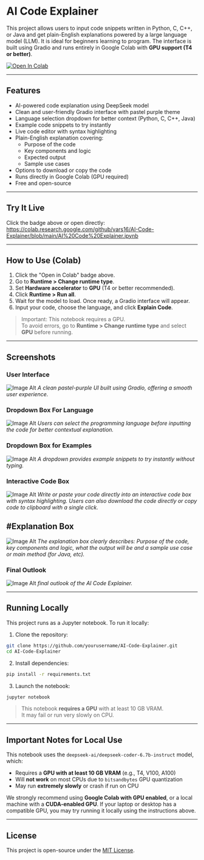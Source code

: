 # AI Code Explainer

This project allows users to input code snippets written in Python, C, C++, or Java and get plain-English explanations powered by a large language model (LLM). It is ideal for beginners learning to program. The interface is built using Gradio and runs entirely in Google Colab with **GPU support (T4 or better)**.

[![Open In Colab](https://colab.research.google.com/assets/colab-badge.svg)](https://colab.research.google.com/github/vars16/AI-Code-Explainer/blob/main/AI%20Code%20Explainer.ipynb)

---

## Features

- AI-powered code explanation using DeepSeek model
- Clean and user-friendly Gradio interface with pastel purple theme
- Language selection dropdown for better context (Python, C, C++, Java)
- Example code snippets to try instantly
- Live code editor with syntax highlighting
- Plain-English explanation covering:
  - Purpose of the code
  - Key components and logic
  - Expected output
  - Sample use cases
- Options to download or copy the code
- Runs directly in Google Colab (GPU required)
- Free and open-source

---

## Try It Live

Click the badge above or open directly:  
https://colab.research.google.com/github/vars16/AI-Code-Explainer/blob/main/AI%20Code%20Explainer.ipynb

---

## How to Use (Colab)

1. Click the "Open in Colab" badge above.
2. Go to **Runtime > Change runtime type**.
3. Set **Hardware accelerator** to **GPU** (T4 or better recommended).
4. Click **Runtime > Run all**.
5. Wait for the model to load. Once ready, a Gradio interface will appear.
6. Input your code, choose the language, and click **Explain Code**.

> Important: This notebook requires a GPU.  
> To avoid errors, go to **Runtime > Change runtime type** and select **GPU** before running.

---

## Screenshots

### User Interface

![Image Alt](https://github.com/vars16/AI-Code-Explainer/blob/main/screenshots/Screenshot%20UI.png?raw=true)
_A clean pastel-purple UI built using Gradio, offering a smooth user experience._


### Dropdown Box For Language

![Image Alt](https://github.com/vars16/AI-Code-Explainer/blob/main/screenshots/Screenshot%20dropdown.png?raw=true)
_Users can select the programming language before inputting the code for better contextual explanation._


### Dropdown Box for Examples

![Image Alt](https://github.com/vars16/AI-Code-Explainer/blob/main/screenshots/Screenshot%20Examples%20box.png?raw=true)
_A dropdown provides example snippets to try instantly without typing._


### Interactive Code Box

![Image Alt](https://github.com/vars16/AI-Code-Explainer/blob/main/screenshots/Screenshot%20Your%20code%20UI.png?raw=true)
_Write or paste your code directly into an interactive code box with syntax highlighting. Users can also download the code directly or copy code to clipboard with a single click._ 


## #Explanation Box

![Image Alt](https://github.com/vars16/AI-Code-Explainer/blob/main/screenshots/Screenshot%20Explanation%20UI.png?raw=true)
_The explanation box clearly describes: Purpose of the code, key components and logic, what the output will be and a sample use case or main method (for Java, etc)._


### Final Outlook

![Image Alt](https://github.com/vars16/AI-Code-Explainer/blob/main/screenshots/Screenshot%20final.png?raw=true)
_final outlook of the AI Code Explainer._

---

## Running Locally

This project runs as a Jupyter notebook. To run it locally:

1. Clone the repository:
```bash
git clone https://github.com/yourusername/AI-Code-Explainer.git
cd AI-Code-Explainer
```

2. Install dependencies:
```bash
pip install -r requirements.txt
```

3. Launch the notebook:
```bash
jupyter notebook
```

> This notebook **requires a GPU** with at least 10 GB VRAM.  
> It may fail or run very slowly on CPU.

---

## Important Notes for Local Use

This notebook uses the `deepseek-ai/deepseek-coder-6.7b-instruct` model, which:

- Requires a **GPU with at least 10 GB VRAM** (e.g., T4, V100, A100)
- Will **not work** on most CPUs due to `bitsandbytes` GPU quantization
- May run **extremely slowly** or crash if run on CPU

We strongly recommend using **Google Colab with GPU enabled**, or a local machine with a **CUDA-enabled GPU**. If your laptop or desktop has a compatible GPU, you may try running it locally using the instructions above.

---

## License

This project is open-source under the [MIT License](LICENSE).

